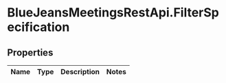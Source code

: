 # BlueJeansMeetingsRestApi.FilterSpecification

## Properties
Name | Type | Description | Notes
------------ | ------------- | ------------- | -------------


